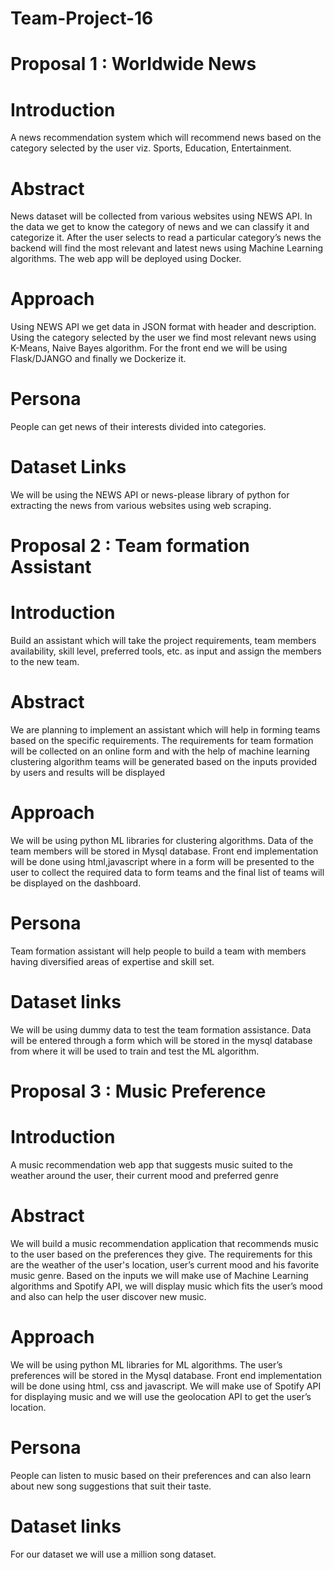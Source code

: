 # Team-Project-16
# Proposal 1 : Worldwide News
# Introduction
A news recommendation system which will recommend news based on the category selected by the user viz. Sports, Education, Entertainment.  
# Abstract
News dataset will be collected from various websites using NEWS API. In the data we get to know the category of news and we can classify it and categorize it. After the user selects to read a particular category’s news the backend will find the most relevant and latest news using Machine Learning algorithms. The web app will be deployed using Docker.
# Approach
Using NEWS API we get data in JSON format with header and description. Using the category selected by the user we find most relevant news using K-Means, Naive Bayes algorithm. For the front end we will be using Flask/DJANGO  and finally we Dockerize it.
# Persona
People can get news of their interests divided into categories. 
# Dataset Links 
We will be using the NEWS API or news-please library of python for extracting the news from various websites using web scraping. 



# Proposal 2 : Team formation Assistant
# Introduction
Build an assistant which will take the project requirements, team members availability, skill level, preferred tools, etc. as input and assign the members to the new team.
# Abstract
We are planning to implement an assistant which will help in forming teams based on the specific requirements. The requirements for team formation will be collected on an online form and with the help of machine learning clustering algorithm teams will be generated based on the inputs provided by users and results will be displayed
# Approach
We will be using python ML libraries for clustering algorithms. Data of the team members will be stored in Mysql database. Front end implementation will be done using html,javascript where in a form will be presented to the user to collect the required data to form teams and the final list of teams will be displayed on the dashboard.
# Persona
Team formation assistant will help people to build a team with members having diversified areas of expertise and skill set.
# Dataset links
We will be using dummy data to test the team formation assistance. Data will be entered through a form which will be stored in the mysql database from where it will be used to train and test the ML algorithm.




# Proposal 3 : Music Preference
# Introduction
A music recommendation web app that suggests music suited to the weather around the user, their current mood and preferred genre
# Abstract
We will build a music recommendation application that recommends music to the user based on the preferences they give. The requirements for this are the weather of the user's location,  user’s current mood and his favorite music genre. Based on the inputs we will make use of Machine Learning algorithms and Spotify API, we will display music which fits the user’s mood and also can help the user discover new music.
# Approach
We will be using python ML libraries for ML algorithms. The user’s preferences  will be stored in the Mysql database. Front end implementation will be done using html, css and javascript. We will make use of Spotify API for displaying music and we will use the geolocation API to get the user’s location.
# Persona
People can listen to music based on their preferences and can also learn about new song suggestions that suit their taste.
# Dataset links
For our dataset we will use a million song dataset.

